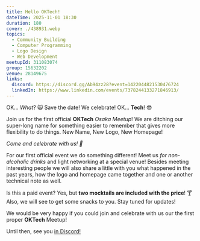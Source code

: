 ```yaml
---
title: Hello OKTech!
dateTime: 2025-11-01 18:30
duration: 180
cover: ./438931.webp
topics:
  - Community Building
  - Computer Programming
  - Logo Design
  - Web Development
meetupId: 311083074
group: 15632202
venue: 28149675
links:
  discord: https://discord.gg/Ab94zz28?event=1422044821530476724
  linkedIn: https://www.linkedin.com/events/7378244133271846913/
---
```


OK... *What*? 🙀 Save the date! We celebrate! OK... **Tech**! 😎

Join us for the first official **OKTech** *Osaka Meetup*! We are ditching our super-long name for something easier to remember that gives more flexibility to do things. New Name, New Logo, New Homepage!

*Come and celebrate with us! 🥂*

For our first official event we do something different! Meet us *for non-alcoholic drinks* and light networking at a special venue! Besides meeting interesting people we will also share a little with you what happened in the past years, how the logo and homepage came together and one or another technical note as well.

Is this a paid event? Yes, but **two mocktails are included with the price**! 🍸 Also, we will see to get some snacks to you. Stay tuned for updates!

We would be very happy if you could join and celebrate with us our the first proper **OKTech** Meetup!

Until then, see you [in Discord!](https://owddm.com/discord/)
